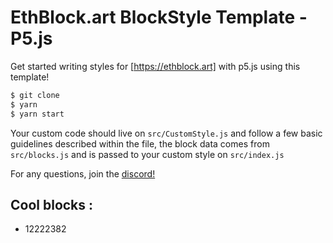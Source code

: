 # EthBlock.art BlockStyle Template - P5.js

Get started writing styles for [https://ethblock.art] with p5.js using this template!

```bash
$ git clone
$ yarn
$ yarn start

```

Your custom code should live on `src/CustomStyle.js` and follow a few basic guidelines described within the file, the block data comes from `src/blocks.js` and is passed to your custom style on `src/index.js`

For any questions, join the [discord!](https://discord.gg/H7HYqcdWWK)

## Cool blocks :

- 12222382
